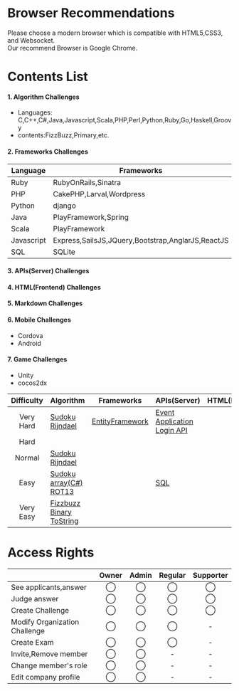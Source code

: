 # Browser Recommendations
Please choose a modern browser which is compatible with HTML5,CSS3, and Websocket.  
Our recommend Browser is Google Chrome.

# Contents List

#### 1. Algorithm Challenges
* Languages: C,C++,C#,Java,Javascript,Scala,PHP,Perl,Python,Ruby,Go,Haskell,Groovy
* contents:FizzBuzz,Primary,etc.

#### 2. Frameworks Challenges

|Language|Frameworks|
|---|---|
|Ruby|RubyOnRails,Sinatra|
|PHP|CakePHP,Larval,Wordpress|
|Python|django|
|Java|PlayFramework,Spring|
|Scala|PlayFramework|
|Javascript|Express,SailsJS,JQuery,Bootstrap,AnglarJS,ReactJS|
|SQL|SQLite|

#### 3. APIs(Server) Challenges
#### 4. HTML(Frontend) Challenges
#### 5. Markdown Challenges
#### 6. Mobile Challenges
* Cordova
* Android

#### 7. Game Challenges
* Unity
* cocos2dx

|Difficulty|Algorithm|Frameworks|APIs(Server)|HTML(Frontend)|Markdown|Mobile|Game|
|:-:|---|---|---|---|---|---|---|
|Very Hard|[Sudoku][sudoku]<br />[Rijndael][rijndael]|[EntityFramework][entity-framework]|[Event Application][eventapp]<br />[Login API][login-api]|||||
|Hard||||||||
|Normal|[Sudoku][sudoku-medium]<br />[Rijndael][rijndael-medium]|||||||
|Easy|[Sudoku][sudoku-easy]<br>[array(C#)][arrays]<br />[ROT13][rot13]||[SQL][sql]|||||
|Very Easy|[Fizzbuzz][fizzbuzz]<br />[Binary ToString][binary-tostring]||||||||

[fizzbuzz]: https://github.com/code-check/fizzbuzz
[sql]: https://github.com/code-check/challenge-sql
[arrays]: https://github.com/code-check/challenge-arrays
[eventapp]: https://github.com/code-check/challenge-eventapp
[login-api]: https://github.com/code-check/challenge-login-api
[entity-framework]: https://github.com/code-check/challenge-entity-framework
[sudoku-easy]: https://github.com/code-check/challenge-sudoku-easy
[sudoku-medium]: https://github.com/code-check/challenge-sudoku-medium
[sudoku]: https://github.com/code-check/challenge-sudoku
[rijndael-medium]: https://github.com/code-check/challenge-rijndael-medium
[rijndael]: https://github.com/code-check/challenge-rijndael
[binary-tostring]: https://github.com/code-check/challenge-binary-tostring
[rot13]: https://github.com/code-check/challenge-rot13


# Access Rights

||Owner|Admin|Regular|Supporter|
|---|:-:|:-:|:-:|:-:|
|See applicants,answer|◯|◯|◯|◯|
|Judge answer|◯|◯|◯|◯|
|Create Challenge|◯|◯|◯|◯|
|Modify Organization Challenge|◯|◯|◯|-|
|Create Exam|◯|◯|◯|-|
|Invite,Remove member|◯|◯|-|-|
|Change member's role|◯|◯|-|-|
|Edit company profile|◯|◯|-|-|
